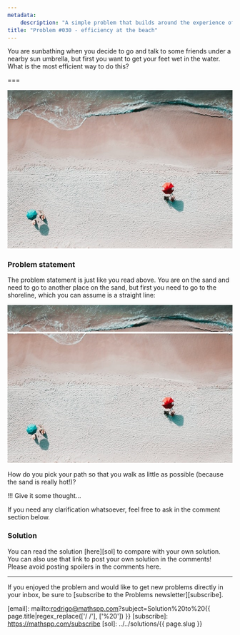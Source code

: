```yaml
---
metadata:
    description: "A simple problem that builds around the experience of sunbathing in a beach."
title: "Problem #030 - efficiency at the beach"
---
```


You are sunbathing when you decide to go and talk to some friends
under a nearby sun umbrella, but first you want to get your
feet wet in the water.
What is the most efficient way to do this?

===

![](thumbnail.png "Edited version of Alex Perez's photo on Unsplash")

### Problem statement

The problem statement is just like you read above.
You are on the sand and need to go to another place on the sand,
but first you need to go to the shoreline, which you can assume
is a straight line:

![](_straight_shoreline.png "Shoreline represented as a straight line")

How do you pick your path so that you walk as little as possible
(because the sand is really hot!)?

!!! Give it some thought...

If you need any clarification whatsoever, feel free to ask in the comment section below.

### Solution

You can read the solution [here][sol] to compare with your own solution.
You can also use that link to post your own solution in the comments! Please avoid posting spoilers in the comments here.

---

If you enjoyed the problem and would like to get new problems directly in your inbox, be sure to [subscribe to the Problems newsletter][subscribe].

[email]: mailto:rodrigo@mathspp.com?subject=Solution%20to%20{{ page.title|regex_replace(['/ /'], ['%20']) }}
[subscribe]: https://mathspp.com/subscribe
[sol]: ../../solutions/{{ page.slug }}

